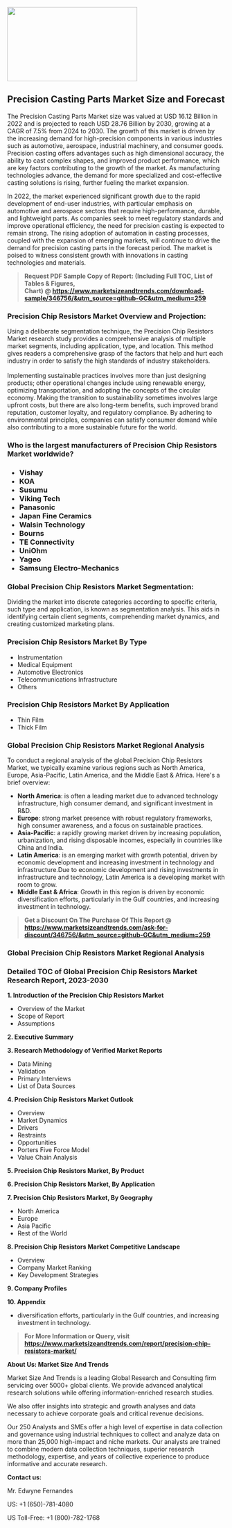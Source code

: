 <p><img class="alignnone size-medium wp-image-20088" src="https://ffe5etoiles.com/wp-content/uploads/2024/12/MST1-300x171.png" alt="" width="300" height="171" /></p><h2>Precision Casting Parts Market Size and Forecast</h2><p>The Precision Casting Parts Market size was valued at USD 16.12 Billion in 2022 and is projected to reach USD 28.76 Billion by 2030, growing at a CAGR of 7.5% from 2024 to 2030. The growth of this market is driven by the increasing demand for high-precision components in various industries such as automotive, aerospace, industrial machinery, and consumer goods. Precision casting offers advantages such as high dimensional accuracy, the ability to cast complex shapes, and improved product performance, which are key factors contributing to the growth of the market. As manufacturing technologies advance, the demand for more specialized and cost-effective casting solutions is rising, further fueling the market expansion.</p><p>In 2022, the market experienced significant growth due to the rapid development of end-user industries, with particular emphasis on automotive and aerospace sectors that require high-performance, durable, and lightweight parts. As companies seek to meet regulatory standards and improve operational efficiency, the need for precision casting is expected to remain strong. The rising adoption of automation in casting processes, coupled with the expansion of emerging markets, will continue to drive the demand for precision casting parts in the forecast period. The market is poised to witness consistent growth with innovations in casting technologies and materials.</p></p><blockquote id="" class=""><strong>Request PDF Sample Copy of Report: (Including Full TOC, List of Tables &amp; Figures, Chart)&nbsp;@&nbsp;<strong><a href="https://www.marketsizeandtrends.com/download-sample/346756/&utm_source=github-GC&utm_medium=259" target="_blank">https://www.marketsizeandtrends.com/download-sample/346756/&utm_source=github-GC&utm_medium=259</a></strong></strong></blockquote><h3 id="" class="">Precision Chip Resistors Market&nbsp;Overview and Projection:</h3><p id="" class="">Using a deliberate segmentation technique, the Precision Chip Resistors Market research study provides a comprehensive analysis of multiple market segments, including application, type, and location. This method gives readers a comprehensive grasp of the factors that help and hurt each industry in order to satisfy the high standards of industry stakeholders. <br /> <br />Implementing sustainable practices involves more than just designing products; other operational changes include using renewable energy, optimizing transportation, and adopting the concepts of the circular economy. Making the transition to sustainability sometimes involves large upfront costs, but there are also long-term benefits, such improved brand reputation, customer loyalty, and regulatory compliance. By adhering to environmental principles, companies can satisfy consumer demand while also contributing to a more sustainable future for the world.</p><h3 id="" class="">Who is the largest manufacturers of&nbsp;Precision Chip Resistors Market worldwide?</h3><h3 class=""><p><ul><li>Vishay </li><li> KOA </li><li> Susumu </li><li> Viking Tech </li><li> Panasonic </li><li> Japan Fine Ceramics </li><li> Walsin Technology </li><li> Bourns </li><li> TE Connectivity </li><li> UniOhm </li><li> Yageo </li><li> Samsung Electro-Mechanics</li></ul></p></h3><h3 id="" class="">Global&nbsp;Precision Chip Resistors Market Segmentation:</h3><p id="" class="">Dividing the market into discrete categories according to specific criteria, such type and application, is known as segmentation analysis. This aids in identifying certain client segments, comprehending market dynamics, and creating customized marketing plans.</p><h3 id="" class="">Precision Chip Resistors Market&nbsp;By Type</h3><p><p><ul><li>Instrumentation</li><li> Medical Equipment</li><li> Automotive Electronics</li><li> Telecommunications Infrastructure</li><li> Others</p></li></ul></p></p><h3 id="" class="">Precision Chip Resistors Market&nbsp;By Application</h3><p class=""><p><ul><li>Thin Film</li><li> Thick Film</li></ul></p></p><h3 id="" class="">Global Precision Chip Resistors Market Regional Analysis</h3><p id="" class="">To conduct a regional analysis of the global Precision Chip Resistors Market, we typically examine various regions such as North America, Europe, Asia-Pacific, Latin America, and the Middle East &amp; Africa. Here's a brief overview:</p><ul><li><strong>North America</strong>: is often a leading market due to advanced technology infrastructure, high consumer demand, and significant investment in R&amp;D.</li><li><strong>Europe</strong>: strong market presence with robust regulatory frameworks, high consumer awareness, and a focus on sustainable practices.</li><li><strong>Asia-Pacific</strong>: a rapidly growing market driven by increasing population, urbanization, and rising disposable incomes, especially in countries like China and India.</li><li><strong>Latin America</strong>: is an emerging market with growth potential, driven by economic development and increasing investment in technology and infrastructure.Due to economic development and rising investments in infrastructure and technology, Latin America is a developing market with room to grow.</li><li><strong>Middle East &amp; Africa</strong>: Growth in this region is driven by economic diversification efforts, particularly in the Gulf countries, and increasing investment in technology.</li></ul><blockquote id="" class=""><strong>Get a Discount On The Purchase Of This Report @ <strong><a href="https://www.marketsizeandtrends.com/ask-for-discount/346756/&utm_source=github-GC&utm_medium=259" target="_blank">https://www.marketsizeandtrends.com/ask-for-discount/346756/&utm_source=github-GC&utm_medium=259</a></strong></strong></blockquote><h3 id="" class="">Global Precision Chip Resistors Market Regional Analysis</h3><h3 id="" class="">Detailed TOC of Global Precision Chip Resistors Market Research Report, 2023-2030</h3><p id="" class=""><strong>1. Introduction of the Precision Chip Resistors Market</strong></p><ul><li>Overview of the Market</li><li>Scope of Report</li><li>Assumptions</li></ul><p id="" class=""><strong>2. Executive Summary</strong></p><p id="" class=""><strong>3. Research Methodology of Verified Market Reports</strong></p><ul><li>Data Mining</li><li>Validation</li><li>Primary Interviews</li><li>List of Data Sources</li></ul><p id="" class=""><strong>4. Precision Chip Resistors Market Outlook</strong></p><ul><li>Overview</li><li>Market Dynamics</li><li>Drivers</li><li>Restraints</li><li>Opportunities</li><li>Porters Five Force Model</li><li>Value Chain Analysis</li></ul><p id="" class=""><strong>5. Precision Chip Resistors Market, By Product</strong></p><p id="" class=""><strong>6. Precision Chip Resistors Market, By Application</strong></p><p id="" class=""><strong>7. Precision Chip Resistors Market, By Geography</strong></p><ul><li>North America</li><li>Europe</li><li>Asia Pacific</li><li>Rest of the World</li></ul><p id="" class=""><strong>8. Precision Chip Resistors Market Competitive Landscape</strong></p><ul><li>Overview</li><li>Company Market Ranking</li><li>Key Development Strategies</li></ul><p id="" class=""><strong>9. Company Profiles</strong></p><p id="" class=""><strong>10. Appendix</strong></p><ul><li>diversification efforts, particularly in the Gulf countries, and increasing investment in technology.</li></ul><blockquote id="" class=""><strong>For More Information or Query, visit <strong><strong><a href="https://www.marketsizeandtrends.com/report/precision-chip-resistors-market/" target="_blank">https://www.marketsizeandtrends.com/report/precision-chip-resistors-market/</a></strong></strong></strong></blockquote><p id="" class=""><strong>About Us: Market Size And Trends</strong></p><p id="" class="">Market Size And Trends is a leading Global Research and Consulting firm servicing over 5000+ global clients. We provide advanced analytical research solutions while offering information-enriched research studies.</p><p id="" class="">We also offer insights into strategic and growth analyses and data necessary to achieve corporate goals and critical revenue decisions.</p><p id="" class="">Our 250 Analysts and SMEs offer a high level of expertise in data collection and governance using industrial techniques to collect and analyze data on more than 25,000 high-impact and niche markets. Our analysts are trained to combine modern data collection techniques, superior research methodology, expertise, and years of collective experience to produce informative and accurate research.</p><p id="" class=""><strong>Contact us:</strong></p><p id="" class="">Mr. Edwyne Fernandes</p><p id="" class="">US: +1 (650)-781-4080</p><p id="" class="">US Toll-Free: +1 (800)-782-1768</p>
